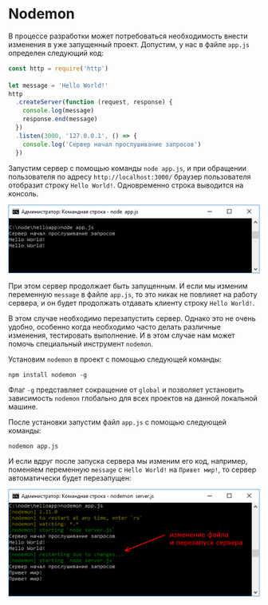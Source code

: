 # Nodemon

В процессе разработки может потребоваться необходимость внести изменения в уже запущенный проект. Допустим, у нас в файле `app.js` определен следующий код:

```js
const http = require('http')

let message = 'Hello World!'
http
  .createServer(function (request, response) {
    console.log(message)
    response.end(message)
  })
  .listen(3000, '127.0.0.1', () => {
    console.log('Сервер начал прослушивание запросов')
  })
```

Запустим сервер с помощью команды `node app.js`, и при обращении пользователя по адресу `http://localhost:3000/` браузер пользователя отобразит строку `Hello World!`. Одновременно строка выводится на консоль.

![2.11.png](2.11.png)

При этом сервер продолжает быть запущенным. И если мы изменим переменную `message` в файле `app.js`, то это никак не повлияет на работу сервера, и он будет продолжать отдавать клиенту строку `Hello World!`.

В этом случае необходимо перезапустить сервер. Однако это не очень удобно, особенно когда необходимо часто делать различные изменения, тестировать выполнение. И в этом случае нам может помочь специальный инструмент `nodemon`.

Установим `nodemon` в проект с помощью следующей команды:

```
npm install nodemon -g
```

Флаг `-g` представляет сокращение от `global` и позволяет установить зависимость `nodemon` глобально для всех проектов на данной локальной машине.

После установки запустим файл `app.js` с помощью следующей команды:

```
nodemon app.js
```

И если вдруг после запуска сервера мы изменим его код, например, поменяем переменную `message` с `Hello World!` на `Привет мир!`, то сервер автоматически будет перезапущен:

![2.12.png](2.12.png)
